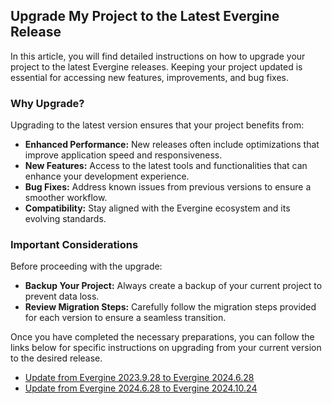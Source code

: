 ## Upgrade My Project to the Latest Evergine Release

In this article, you will find detailed instructions on how to upgrade your project to the latest Evergine releases. Keeping your project updated is essential for accessing new features, improvements, and bug fixes. 

### Why Upgrade?

Upgrading to the latest version ensures that your project benefits from:
- **Enhanced Performance:** New releases often include optimizations that improve application speed and responsiveness.
- **New Features:** Access to the latest tools and functionalities that can enhance your development experience.
- **Bug Fixes:** Address known issues from previous versions to ensure a smoother workflow.
- **Compatibility:** Stay aligned with the Evergine ecosystem and its evolving standards.

### Important Considerations

Before proceeding with the upgrade:
- **Backup Your Project:** Always create a backup of your current project to prevent data loss.
- **Review Migration Steps:** Carefully follow the migration steps provided for each version to ensure a seamless transition.

Once you have completed the necessary preparations, you can follow the links below for specific instructions on upgrading from your current version to the desired release.

* [Update from Evergine 2023.9.28 to Evergine 2024.6.28](migrations/upgrade_project_2024.6.28.md)
* [Update from Evergine 2024.6.28 to Evergine 2024.10.24](migrations/upgrade_project_2024.10.24.md)